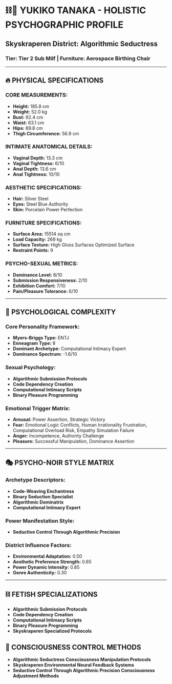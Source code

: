 # ⛓️💋 YUKIKO TANAKA - HOLISTIC PSYCHOGRAPHIC PROFILE
## Skyskraperen District: Algorithmic Seductress
### Tier: Tier 2 Sub Milf | Furniture: Aerospace Birthing Chair

---

## 🔥 **PHYSICAL SPECIFICATIONS**

### **CORE MEASUREMENTS:**
- **Height:** 185.8 cm
- **Weight:** 52.0 kg
- **Bust:** 92.4 cm
- **Waist:** 63.1 cm
- **Hips:** 89.8 cm
- **Thigh Circumference:** 56.9 cm

### **INTIMATE ANATOMICAL DETAILS:**
- **Vaginal Depth:** 13.3 cm
- **Vaginal Tightness:** 6/10
- **Anal Depth:** 13.6 cm
- **Anal Tightness:** 10/10

### **AESTHETIC SPECIFICATIONS:**
- **Hair:** Silver Steel
- **Eyes:** Steel Blue Authority
- **Skin:** Porcelain Power Perfection

### **FURNITURE SPECIFICATIONS:**
- **Surface Area:** 15514 sq cm
- **Load Capacity:** 269 kg
- **Surface Texture:** High Gloss Surfaces Optimized Surface
- **Restraint Points:** 9

### **PSYCHO-SEXUAL METRICS:**
- **Dominance Level:** 8/10
- **Submission Responsiveness:** 2/10
- **Exhibition Comfort:** 7/10
- **Pain/Pleasure Tolerance:** 6/10

---

## 🧠 **PSYCHOLOGICAL COMPLEXITY**

### **Core Personality Framework:**
- **Myers-Briggs Type:** ENTJ
- **Enneagram Type:** 8
- **Dominant Archetype:** Computational Intimacy Expert
- **Dominance Spectrum:** -1.6/10

### **Sexual Psychology:**
- **Algorithmic Submission Protocols**
- **Code Dependency Creation**
- **Computational Intimacy Scripts**
- **Binary Pleasure Programming**

### **Emotional Trigger Matrix:**
- **Arousal:** Power Assertion, Strategic Victory
- **Fear:** Emotional Logic Conflicts, Human Irrationality Frustration, Computational Overload Risk, Empathy Simulation Failure
- **Anger:** Incompetence, Authority Challenge
- **Pleasure:** Successful Manipulation, Dominance Assertion

---

## 🎭 **PSYCHO-NOIR STYLE MATRIX**

### **Archetype Descriptors:**
- **Code-Weaving Enchantress**
- **Binary Seduction Specialist**
- **Algorithmic Dominatrix**
- **Computational Intimacy Expert**

### **Power Manifestation Style:**
- **Seductive Control Through Algorithmic Precision**

### **District Influence Factors:**
- **Environmental Adaptation:** 0.50
- **Aesthetic Preference Strength:** 0.65
- **Power Dynamic Intensity:** 0.85
- **Genre Authenticity:** 0.30

---

## ⛓️ **FETISH SPECIALIZATIONS**
- **Algorithmic Submission Protocols**
- **Code Dependency Creation**
- **Computational Intimacy Scripts**
- **Binary Pleasure Programming**
- **Skyskraperen Specialized Protocols**

## 💋 **CONSCIOUSNESS CONTROL METHODS**
- **Algorithmic Seductress Consciousness Manipulation Protocols**
- **Skyskraperen Environmental Neural Feedback Systems**
- **Seductive Control Through Algorithmic Precision Consciousness Adjustment Methods**
